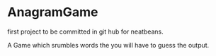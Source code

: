 # AnagramGame
first project to be committed in git hub for neatbeans.

A Game which srumbles words the you will have to guess the output.
